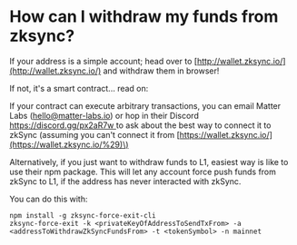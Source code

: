 # How can I withdraw my funds from zksync?

If your address is a simple account; head over to [http://wallet.zksync.io/](http://wallet.zksync.io/) and withdraw them in browser!

If not, it's a smart contract... read on:

If your contract can execute arbitrary transactions, you can email Matter Labs \(hello@matter-labs.io\) or hop in their Discord [https://discord.gg/px2aR7w ](https://discord.gg/px2aR7w) to ask about the best way to connect it to zkSync \(assuming you can't connect it from [https://wallet.zksync.io/](https://wallet.zksync.io/%29)\)

Alternatively, if you just want to withdraw funds to L1, easiest way is like to use their npm package. This will let any account force push funds from zkSync to L1, if the address has never interacted with zkSync. 

You can do this with:

```text
npm install -g zksync-force-exit-cli
zksync-force-exit -k <privateKeyOfAddressToSendTxFrom> -a 
<addressToWithdrawZkSyncFundsFrom> -t <tokenSymbol> -n mainnet
```

